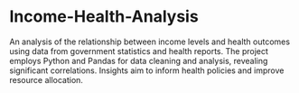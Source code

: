 # Income-Health-Analysis
An analysis of the relationship between income levels and health outcomes using data from government statistics and health reports. The project employs Python and Pandas for data cleaning and analysis, revealing significant correlations. Insights aim to inform health policies and improve resource allocation.
